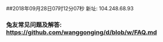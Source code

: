 ##2018年09月28日07时12分07秒 新址: 104.248.68.93
### 兔友常见问题及解答: https://github.com/wanggonging/d/blob/w/FAQ.md
